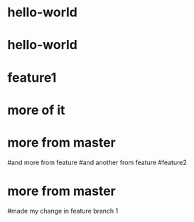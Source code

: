 # hello-world
# hello-world
# feature1
# more of it
# more from master
#and more from feature
#and another from feature
#feature2
# more from master
#made my change in feature branch 1
